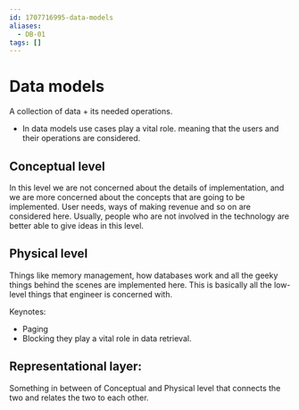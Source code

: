 ```yaml
---
id: 1707716995-data-models
aliases:
  - DB-01
tags: []
---
```

# Data models

A collection of data + its needed operations.

- In data models use cases play a vital role. meaning that the users and their operations are considered.

## Conceptual level

In this level we are not concerned about the details of implementation, and we are more concerned about the concepts
that are going to be implemented. User needs, ways of making revenue and so on are considered here. Usually, people who
are not involved in the technology are better able to give ideas in this level.

## Physical level

Things like memory management, how databases work and all the geeky things behind the scenes are implemented here.
This is basically all the low-level things that engineer is concerned with.

Keynotes:

- Paging
- Blocking
  they play a vital role in data retrieval.

## Representational layer:

Something in between of Conceptual and Physical level that connects the two and relates the two to each other.
